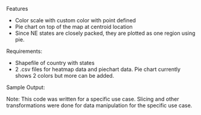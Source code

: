 
Features
- Color scale with custom color with point defined
- Pie chart on top of the map at centroid location
- Since NE states are closely packed, they are plotted as one region using pie.


Requirements:
- Shapefile of country with states
- 2 .csv files for heatmap data and piechart data. Pie chart currently shows 2 colors but more can be added.


Sample Output:


Note: This code was written for a specific use case. Slicing and other transformations were done for data manipulation for the specific use case.

